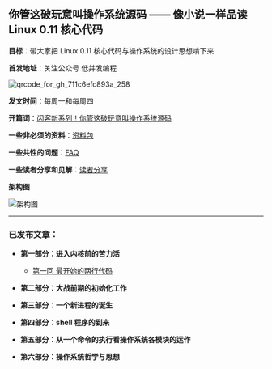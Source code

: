 ## 你管这破玩意叫操作系统源码 —— 像小说一样品读 Linux 0.11 核心代码

**目标**：带大家把 Linux 0.11 核心代码与操作系统的设计思想啃下来

**首发地址**：关注公众号 低并发编程

![qrcode_for_gh_711c6efc893a_258](https://user-images.githubusercontent.com/25787738/141248489-c7dc20c1-cc5d-4a2d-bb5d-b5d8f9182058.jpg)

**发文时间**：每周一和每周四

**开篇词**：[闪客新系列！你管这破玩意叫操作系统源码](https://mp.weixin.qq.com/s/tvbkGLfhDq03xxM-FZ4zuA)

**一些非必须的资料**：[资料包](https://github.com/sunym1993/flash-linux0.11-talk/tree/main/%E4%B8%80%E4%BA%9B%E9%9D%9E%E5%BF%85%E8%A6%81%E7%9A%84%E8%B5%84%E6%96%99)

**一些共性的问题**：[FAQ](https://github.com/sunym1993/flash-linux0.11-talk/tree/main/FAQ)

**一些读者分享和见解**：[读者分享](https://github.com/sunym1993/flash-linux0.11-talk/tree/main/%E8%AF%BB%E8%80%85%E5%88%86%E4%BA%AB)

**架构图**

![架构图](https://user-images.githubusercontent.com/25787738/141248934-7b48b96c-dbb6-4f9e-a438-6f6f414c8113.png)

---

### 已发布文章：

- **第一部分：进入内核前的苦力活**

   - [第一回 最开始的两行代码](https://mp.weixin.qq.com/s/LIsqRX51W7d_yw-HN-s2DA)

- **第二部分：大战前期的初始化工作**

- **第三部分：一个新进程的诞生**

- **第四部分：shell 程序的到来**

- **第五部分：从一个命令的执行看操作系统各模块的运作**

- **第六部分：操作系统哲学与思想**
